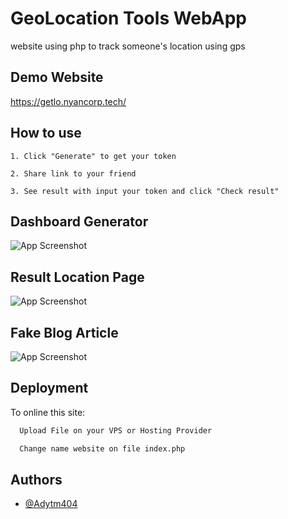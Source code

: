 
# GeoLocation Tools WebApp

website using php to track someone's location using gps


## Demo Website

https://getlo.nyancorp.tech/


## How to use


`1. Click "Generate" to get your token`

`2. Share link to your friend`

`3. See result with input your token and click "Check result"`


## Dashboard Generator

![App Screenshot](https://i.ibb.co/7nKKcTh/Cuplikan-layar-2022-10-12-000425.png)


## Result Location Page

![App Screenshot](https://i.ibb.co/c3fPNL7/Cuplikan-layar-2022-10-12-000500.png)

## Fake Blog Article

![App Screenshot](https://i.ibb.co/61vMNNq/Cuplikan-layar-2022-10-12-000510.png)


## Deployment

To online this site: 

```bash
  Upload File on your VPS or Hosting Provider
```
```bash
  Change name website on file index.php
```


## Authors

- [@Adytm404](https://github.com/Adytm404/)



